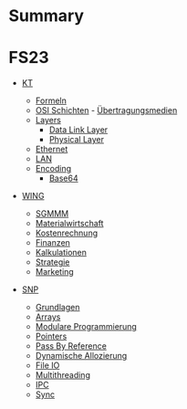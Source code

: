 # Summary

# FS23
- [KT](FS23/KT/Readme.md)
	- [Formeln](FS23/KT/Formeln.md)
	- [OSI Schichten](FS23/KT//OSI%20Referenzmodell.md)
	- [Übertragungsmedien](FS23/KT/Uebertragungsmedien.md)
	- [Layers]()
		- [Data Link Layer](FS23/KT/Layers/Data%20Link%20Layer.md)
		- [Physical Layer](FS23/KT/Layers/Physical%20Layer.md)
	- [Ethernet](FS23/KT/Ethernet.md)
	- [LAN](FS23/KT/LAN.md)
	- [Encoding]()
		- [Base64](FS23/KT/Encoding/Base64.md)
	

- [WING](FS23/WING/Readme.md)
	- [SGMMM](FS23/WING/SGMM.md)
	- [Materialwirtschaft](FS23/WING/Materialwirtschaft.md)
	- [Kostenrechnung](FS23/WING/Kostenrechnung.md)
	- [Finanzen](FS23/WING/Finanzen.md)
	- [Kalkulationen](FS23/WING/Kalkulationen.md)
	- [Strategie](FS23/WING/Strategie.md)
	- [Marketing](FS23/WING/Marketing.md)

- [SNP](FS23/SNP/Readme.md)
	- [Grundlagen](FS23/SNP/Grundlagen.md)
	- [Arrays](FS23/SNP/Arrays.md)
	- [Modulare Programmierung](FS23/SNP/Modulare%20Programmierung.md)
	- [Pointers](FS23/SNP/Pointers.md)
	- [Pass By Reference](FS23/SNP/Parameter%20By%20Reference.md)
	- [Dynamische Allozierung](FS23/SNP/Dynamische%20Allozierung.md)
	- [File IO](FS23/SNP/File%20IO.md)
	- [Multithreading](FS23/SNP/Multithreading%20und%20so%20weiter.md)
	- [IPC](FS23/SNP/IPC%20-%20Inter%20Process%20Communication.md)
	- [Sync](FS23/SNP/Sync.md)
